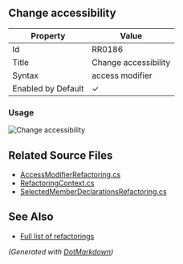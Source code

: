 ## Change accessibility

| Property           | Value                |
| ------------------ | -------------------- |
| Id                 | RR0186               |
| Title              | Change accessibility |
| Syntax             | access modifier      |
| Enabled by Default | &#x2713;             |

### Usage

![Change accessibility](../../images/refactorings/ChangeAccessibility.png)

## Related Source Files

* [AccessModifierRefactoring.cs](../../src/Refactorings/CSharp/Refactorings/AccessModifierRefactoring.cs)
* [RefactoringContext.cs](../../src/Refactorings/CSharp/Refactorings/RefactoringContext.cs)
* [SelectedMemberDeclarationsRefactoring.cs](../../src/Refactorings/CSharp/Refactorings/SelectedMemberDeclarationsRefactoring.cs)

## See Also

* [Full list of refactorings](Refactorings.md)

*\(Generated with [DotMarkdown](http://github.com/JosefPihrt/DotMarkdown)\)*